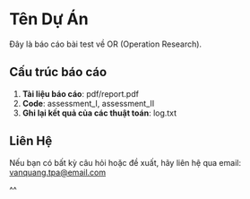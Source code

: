 # Tên Dự Án

Đây là báo cáo bài test về OR (Operation Research).

## Cấu trúc báo cáo

1. **Tài liệu báo cáo**: pdf/report.pdf
2. **Code**: assessment_I, assessment_II
3. **Ghi lại kết quả của các thuật toán**: log.txt

## Liên Hệ

Nếu bạn có bất kỳ câu hỏi hoặc đề xuất, hãy liên hệ qua email: vanquang.tpa@email.com

^^
